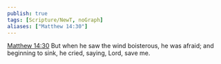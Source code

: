```yaml
---
publish: true
tags: [Scripture/NewT, noGraph]
aliases: ["Matthew 14:30"]
---
```

[Matthew 14:30](https://churchofjesuschrist.org/study/scriptures/nt/matt/14?lang=eng&id=p30#p30) But when he saw the wind boisterous, he was afraid; and beginning to sink, he cried, saying, Lord, save me.
